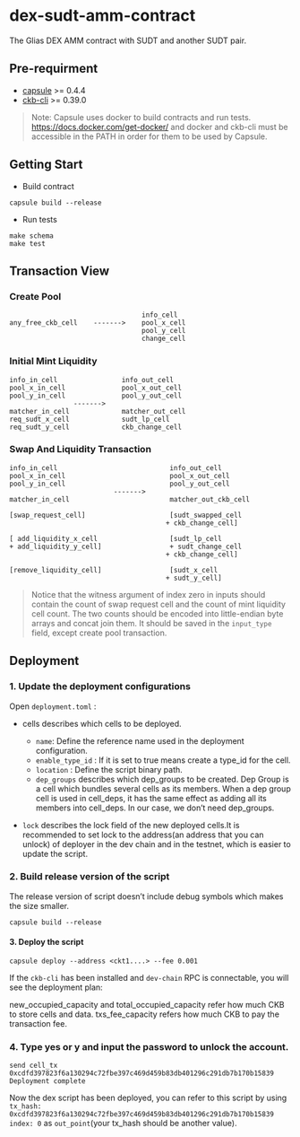 # dex-sudt-amm-contract

The Glias DEX AMM contract with SUDT and another SUDT pair.

## Pre-requirment

* [capsule](https://github.com/nervosnetwork/capsule) >= 0.4.4
* [ckb-cli](https://github.com/nervosnetwork/ckb-cli) >= 0.39.0

> Note: Capsule uses docker to build contracts and run tests. https://docs.docker.com/get-docker/
> and docker and ckb-cli must be accessible in the PATH in order for them to be used by Capsule.

## Getting Start

* Build contract

```shell
capsule build --release
```

* Run tests

```shell
make schema
make test
```

## Transaction View

### Create Pool

```
                                 info_cell
any_free_ckb_cell    ------->    pool_x_cell
                                 pool_y_cell
                                 change_cell
```

### Initial Mint Liquidity

```
info_in_cell                info_out_cell
pool_x_in_cell              pool_x_out_cell
pool_y_in_cell              pool_y_out_cell
                ------->
matcher_in_cell             matcher_out_cell
req_sudt_x_cell             sudt_lp_cell
req_sudt_y_cell             ckb_change_cell
```

### Swap And Liquidity Transaction

```
info_in_cell                            info_out_cell
pool_x_in_cell                          pool_x_out_cell
pool_y_in_cell                          pool_y_out_cell
                          ------->
matcher_in_cell                         matcher_out_ckb_cell

[swap_request_cell]                     [sudt_swapped_cell
                                       + ckb_change_cell]

[ add_liquidity_x_cell                  [sudt_lp_cell
+ add_liquidity_y_cell]                 + sudt_change_cell
                                       + ckb_change_cell]

[remove_liquidity_cell]                 [sudt_x_cell
                                       + sudt_y_cell]
```

> Notice that the witness argument of index zero in inputs should contain the count of swap request cell and the count of mint liquidity cell count. The two counts should be encoded into little-endian byte arrays and concat join them. It should be saved in the `input_type` field, except create pool transaction.

##  Deployment

### 1. Update the deployment configurations

Open `deployment.toml` :

- cells describes which cells to be deployed.

  - `name`: Define the reference name used in the deployment configuration.
  - `enable_type_id` : If it is set to true means create a type_id for the cell.
  - `location` : Define the script binary path.
  - `dep_groups` describes which dep_groups to be created. Dep Group is a cell which bundles several cells as its members. When a dep group cell is used in cell_deps, it has the same effect as adding all its members into cell_deps. In our case, we don’t need dep_groups.

- `lock` describes the lock field of the new deployed cells.It is recommended to set lock to the address(an address that you can unlock) of deployer in the dev chain and in the testnet, which is easier to update the script.

### 2. Build release version of the script

The release version of script doesn’t include debug symbols which makes the size smaller.

```shell
capsule build --release
```

#### 3. Deploy the script

```shell
capsule deploy --address <ckt1....> --fee 0.001
```

If the `ckb-cli` has been installed and `dev-chain` RPC is connectable, you will see the deployment plan:

new_occupied_capacity and total_occupied_capacity refer how much CKB to store cells and data.
txs_fee_capacity refers how much CKB to pay the transaction fee.

### 4. Type yes or y and input the password to unlock the account.

```shell
send cell_tx 0xcdfd397823f6a130294c72fbe397c469d459b83db401296c291db7b170b15839
Deployment complete
```

Now the dex script has been deployed, you can refer to this script by using `tx_hash: 0xcdfd397823f6a130294c72fbe397c469d459b83db401296c291db7b170b15839 index: 0` as `out_point`(your tx_hash should be another value).
